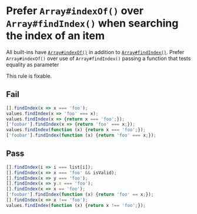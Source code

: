 # Prefer `Array#indexOf()` over `Array#findIndex()` when searching the index of an item

All built-ins have [`Array#indexOf()`](https://developer.mozilla.org/en-US/docs/Web/JavaScript/Reference/Global_Objects/Array/indexOf) in addition to [`Array#findIndex()`](https://developer.mozilla.org/en-US/docs/Web/JavaScript/Reference/Global_Objects/Array/findIndex). Prefer `Array#indexOf()` over use of `Array#findIndex()` passing a function that tests equality as parameter

This rule is fixable.

## Fail

```js
[].findIndex(x => x === 'foo');
values.findIndex(x => 'foo' === x);
values.findIndex(x => {return x === 'foo';});
['foobar'].findIndex(x => {return 'foo' === x;});
values.findIndex(function (x) {return x === 'foo';});
['foobar'].findIndex(function (x) {return 'foo' === x;});
```

## Pass

```js
[].findIndex(i => i === list[i]);
[].findIndex(x => x === 'foo' && isValid);
[].findIndex(x => y === 'foo');
[].findIndex(x => y.x === 'foo');
[].findIndex(x => x == 'foo');
['foobar'].findIndex(function (x) {return 'foo' == x;});
[].findIndex(x => x !== 'foo');
values.findIndex(function (x) {return x !== 'foo';});
```
